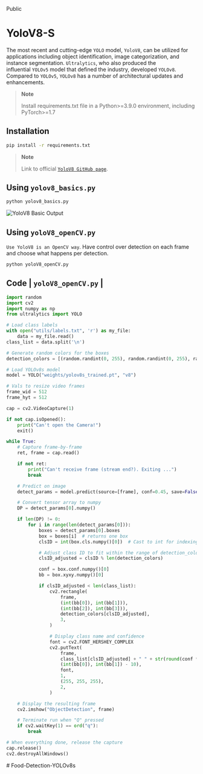 Public

# YoloV8-S

The most recent and cutting-edge `YOLO` model, `YoloV8`, can be utilized for applications including object identification, image categorization, and instance segmentation. `Ultralytics`, who also produced the influential `YOLOv5` model that defined the industry, developed `YOLOv8`. Compared to `YOLOv5`, `YOLOv8` has a number of architectural updates and enhancements.



> **Note**
>
> Install requirements.txt file in a Python>=3.9.0 environment, including PyTorch>=1.7

## Installation

```bash
pip install -r requirements.txt
```

> **Note**
>
> Link to official  [`YoloV8 GitHub page`](https://github.com/ultralytics/ultralytics). 


## Using `yolov8_basics.py`

```python
python yolov8_basics.py
```

![YoloV8 Basic Output](inference/out.JPG)



## Using `yoloV8_openCV.py`

`Use YoloV8 is an OpenCV way`. Have control over detection on each frame and choose what happens per detection.

```python
python yoloV8_openCV.py
```

## Code | `yoloV8_openCV.py` |


```python
import random
import cv2
import numpy as np
from ultralytics import YOLO

# Load class labels
with open("utils/labels.txt", 'r') as my_file:
    data = my_file.read()
class_list = data.split('\n')

# Generate random colors for the boxes
detection_colors = [(random.randint(0, 255), random.randint(0, 255), random.randint(0, 255)) for _ in range(len(class_list))]

# Load YOLOv8s model
model = YOLO("weights/yolov8s_trained.pt", "v8")

# Vals to resize video frames
frame_wid = 512
frame_hyt = 512

cap = cv2.VideoCapture(1)

if not cap.isOpened():
    print("Can't open the Camera!")
    exit()

while True:
    # Capture frame-by-frame
    ret, frame = cap.read()

    if not ret:
        print("Can't receive frame (stream end?). Exiting ...")
        break

    # Predict on image
    detect_params = model.predict(source=[frame], conf=0.45, save=False)

    # Convert tensor array to numpy
    DP = detect_params[0].numpy()

    if len(DP) != 0:
        for i in range(len(detect_params[0])):
            boxes = detect_params[0].boxes
            box = boxes[i]  # returns one box
            clsID = int(box.cls.numpy()[0])  # Cast to int for indexing

            # Adjust class ID to fit within the range of detection_colors
            clsID_adjusted = clsID % len(detection_colors)

            conf = box.conf.numpy()[0]
            bb = box.xyxy.numpy()[0]

            if clsID_adjusted < len(class_list):
                cv2.rectangle(
                    frame,
                    (int(bb[0]), int(bb[1])),
                    (int(bb[2]), int(bb[3])),
                    detection_colors[clsID_adjusted],
                    3,
                )

                # Display class name and confidence
                font = cv2.FONT_HERSHEY_COMPLEX
                cv2.putText(
                    frame,
                    class_list[clsID_adjusted] + " " + str(round(conf * 100, 2)) + "%",
                    (int(bb[0]), int(bb[1]) - 10),
                    font,
                    1,
                    (255, 255, 255),
                    2,
                )

    # Display the resulting frame
    cv2.imshow("ObjectDetection", frame)

    # Terminate run when "Q" pressed
    if cv2.waitKey(1) == ord("q"):
        break

# When everything done, release the capture
cap.release()
cv2.destroyAllWindows()

```

#   F o o d - D e t e c t i o n - Y O L O v 8 s  
 
